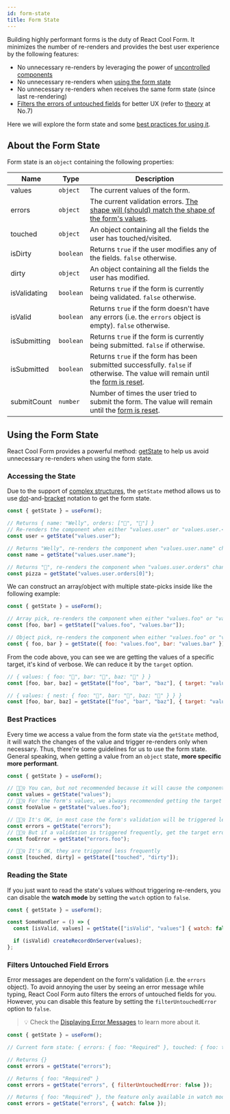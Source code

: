 ```yaml
---
id: form-state
title: Form State
---
```


Building highly performant forms is the duty of React Cool Form. It minimizes the number of re-renders and provides the best user experience by the following features:

- No unnecessary re-renders by leveraging the power of [uncontrolled components](https://reactjs.org/docs/uncontrolled-components.html)
- No unnecessary re-renders when [using the form state](#using-the-form-state)
- No unnecessary re-renders when receives the same form state (since last re-rendering)
- [Filters the errors of untouched fields](#filters-untouched-field-errors) for better UX (refer to [theory](https://www.nngroup.com/articles/errors-forms-design-guidelines) at No.7)

Here we will explore the form state and some [best practices for using it](#best-practices).

## About the Form State

Form state is an `object` containing the following properties:

| Name         | Type      | Description                                                                                                                                      |
| ------------ | --------- | ------------------------------------------------------------------------------------------------------------------------------------------------ |
| values       | `object`  | The current values of the form.                                                                                                                  |
| errors       | `object`  | The current validation errors. [The shape will (should) match the shape of the form's values](./validation-guide#how-to-run).                    |
| touched      | `object`  | An object containing all the fields the user has touched/visited.                                                                                |
| isDirty      | `boolean` | Returns `true` if the user modifies any of the fields. `false` otherwise.                                                                        |
| dirty        | `object`  | An object containing all the fields the user has modified.                                                                                       |
| isValidating | `boolean` | Returns `true` if the form is currently being validated. `false` otherwise.                                                                      |
| isValid      | `boolean` | Returns `true` if the form doesn't have any errors (i.e. the `errors` object is empty). `false` otherwise.                                       |
| isSubmitting | `boolean` | Returns `true` if the form is currently being submitted. `false` if otherwise.                                                                   |
| isSubmitted  | `boolean` | Returns `true` if the form has been submitted successfully. `false` if otherwise. The value will remain until the [form is reset](./reset-form). |
| submitCount  | `number`  | Number of times the user tried to submit the form. The value will remain until the [form is reset](./reset-form).                                |

## Using the Form State

React Cool Form provides a powerful method: [getState](../api-reference/use-form#getstate) to help us avoid unnecessary re-renders when using the form state.

### Accessing the State

Due to the support of [complex structures](./complex-structures), the `getState` method allows us to use [dot](https://developer.mozilla.org/en-US/docs/Web/JavaScript/Reference/Operators/Property_accessors#Dot_notation)-and-[bracket](https://developer.mozilla.org/en-US/docs/Web/JavaScript/Reference/Operators/Property_accessors#Bracket_notation) notation to get the form state.

```js
const { getState } = useForm();

// Returns { name: "Welly", orders: ["🍕", "🥤"] }
// Re-renders the component when either "values.user" or "values.user.<property>" changes
const user = getState("values.user");

// Returns "Welly", re-renders the component when "values.user.name" changes
const name = getState("values.user.name");

// Returns "🍕", re-renders the component when "values.user.orders" changes
const pizza = getState("values.user.orders[0]");
```

We can construct an array/object with multiple state-picks inside like the following example:

```js
const { getState } = useForm();

// Array pick, re-renders the component when either "values.foo" or "values.bar" changes
const [foo, bar] = getState(["values.foo", "values.bar"]);

// Object pick, re-renders the component when either "values.foo" or "values.bar" changes
const { foo, bar } = getState({ foo: "values.foo", bar: "values.bar" });
```

From the code above, you can see we are getting the values of a specific target, it's kind of verbose. We can reduce it by the `target` option.

<!-- prettier-ignore-start -->
```js
// { values: { foo: "🍎", bar: "🥝", baz: "🍋" } }
const [foo, bar, baz] = getState(["foo", "bar", "baz"], { target: "values" });

// { values: { nest: { foo: "🍎", bar: "🥝", baz: "🍋" } } }
const [foo, bar, baz] = getState(["foo", "bar", "baz"], { target: "values.nest" });
```
<!-- prettier-ignore-end -->

### Best Practices

Every time we access a value from the form state via the `getState` method, it will watch the changes of the value and trigger re-renders only when necessary. Thus, there're some guidelines for us to use the form state. General speaking, when getting a value from an `object` state, **more specific more performant**.

```js
const { getState } = useForm();

// 🙅🏻‍♀️ You can, but not recommended because it will cause the component to update on every value change
const values = getState("values");
// 🙆🏻‍♀️ For the form's values, we always recommended getting the target value as specific as possible
const fooValue = getState("values.foo");

// 🙆🏻‍♀️ It's OK, in most case the form's validation will be triggered less frequently
const errors = getState("errors");
// 🙆🏻‍♀️ But if a validation is triggered frequently, get the target error instead
const fooError = getState("errors.foo");

// 🙆🏻‍♀️ It's OK, they are triggered less frequently
const [touched, dirty] = getState(["touched", "dirty"]);
```

### Reading the State

If you just want to read the state's values without triggering re-renders, you can disable the **watch mode** by setting the `watch` option to `false`.

```js {4}
const { getState } = useForm();

const SomeHandler = () => {
  const [isValid, values] = getState(["isValid", "values"] { watch: false });

  if (isValid) createRecordOnServer(values);
};
```

### Filters Untouched Field Errors

Error messages are dependent on the form's validation (i.e. the `errors` object). To avoid annoying the user by seeing an error message while typing, React Cool Form auto filters the errors of untouched fields for you. However, you can disable this feature by setting the `filterUntouchedError` option to `false`.

> 💡 Check the [Displaying Error Messages](./validation-guide#displaying-error-messages) to learn more about it.

```js
const { getState } = useForm();

// Current form state: { errors: { foo: "Required" }, touched: { foo: true } }

// Returns {}
const errors = getState("errors");

// Returns { foo: "Required" }
const errors = getState("errors", { filterUntouchedError: false });

// Returns { foo: "Required" }, the feature only available in watch mode
const errors = getState("errors", { watch: false });
```
